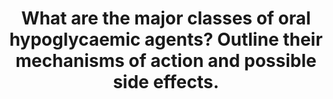 ---
title: "What are the major classes of oral hypoglycaemic agents? Outline their mechanisms of action and possible side effects."
entityType: SAQ
exam: PEX
college: ANZCA
year: 2013
sitting: C
question: 1
passRate: 20
EC_expectedDomains:
- "The main focus for this question was on the mechanism of action and side effects of biguanide and sulphonylurea drugs."
- "Knowledge of the receptor mechanism for sulphonylureas and enzyme activation for biguanides was expected."
EC_extraCredit:
- "Marks were also given for mentioning newer oral hypoglycaemic agents."
- "Marks were awarded for clinically important side effects and for naming factors (many of which occur perioperatively) that increase the risk of side effects."
- "Extra marks were awarded for: an understanding of whether or not a functioning pancreas is required for drug action, lipid effects of oral hypoglycaemic drugs and for an understanding of the major differences in the side effects between biguanides and sulphonylureas and why these occur."
EC_errorsCommon:
- "Marks were not awarded for insulin or glucagon-like polypeptide-1 receptor agonists which are given subcutaneously."
- "Misconceptions occurred regarding the action of sulphonylureas: they do not ‘displace’ insulin from β cells."
- "Also, biguanides do more than just ‘increase tissue sensitivity’."
---